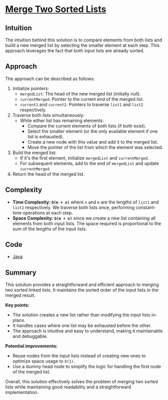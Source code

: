 # [Merge Two Sorted Lists](https://leetcode.com/problems/merge-two-sorted-lists/description/)

## Intuition

The intuition behind this solution is to compare elements from both lists and build a new merged list by selecting the
smaller element at each step. This approach leverages the fact that both input lists are already sorted.

## Approach

The approach can be described as follows:

1. Initialize pointers:
    - `mergedList`: The head of the new merged list (initially null).
    - `currentMerged`: Pointer to the current end of the merged list.
    - `current1` and `current2`: Pointers to traverse `list1` and `list2` respectively.
2. Traverse both lists simultaneously:
    - While either list has remaining elements:
        - Compare the current elements of both lists (if both exist).
        - Select the smaller element (or the only available element if one list is exhausted).
        - Create a new node with this value and add it to the merged list.
        - Move the pointer of the list from which the element was selected.
3. Build the merged list:
    - If it's the first element, initialize `mergedList` and `currentMerged`.
    - For subsequent elements, add to the end of `mergedList` and update `currentMerged`.
4. Return the head of the merged list.

## Complexity

- **Time Complexity: `O(m + n)`** where `n` and `m` are the lengths of `list1` and `list2` respectively. We traverse
  both lists once, performing constant-time operations at each step.
- **Space Complexity: `O(m + n)`** since we create a new list containing all elements from both input lists. The space
  required is proportional to the sum of the lengths of the input lists.

## Code

- [Java](../src/main/java/io/dksifoua/leetcode/mergetwosortedlists/Solution.java)

## Summary

This solution provides a straightforward and efficient approach to merging two sorted linked lists. It maintains the
sorted order of the input lists in the merged result.

**Key points:**

- The solution creates a new list rather than modifying the input lists in-place.
- It handles cases where one list may be exhausted before the other.
- The approach is intuitive and easy to understand, making it maintainable and debuggable.

**Potential improvements:**

- Reuse nodes from the input lists instead of creating new ones to optimize space usage to `O(1)`.
- Use a dummy head node to simplify the logic for handling the first node of the merged list.

Overall, this solution effectively solves the problem of merging two sorted lists while maintaining good readability and
a straightforward implementation.